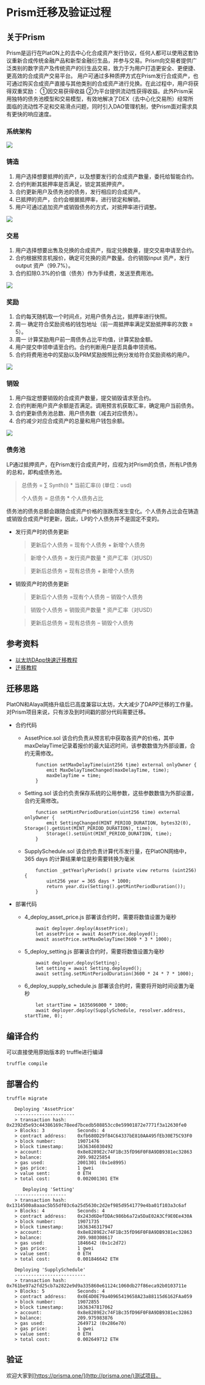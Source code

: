 # Prism迁移及验证过程

## 关于Prism
Prism是运行在PlatON上的去中心化合成资产发行协议，任何人都可以使用这套协议重新合成传统金融产品和新型金融衍生品，并参与交易。Prism向交易者提供广泛类别的数字资产及传统资产的衍生品交易，致力于为用户打造更安全、更便捷、更高效的合成资产交易平台。 用户可通过多种质押方式在Prism发行合成资产，也可通过购买合成资产直接与其他类别的合成资产进行兑换。在此过程中，用户将获得双重奖励： ①因交易获得收益 ②为平台提供流动性获得收益。此外Prism采用独特的债务池模型和交易模型，有效地解决了DEX（去中心化交易所）经常所面临的流动性不足和交易滑点问题，同时引入DAO管理机制，使Prism面对需求具有更快的响应速度。

### 系统架构

![](1.png)

### 铸造

1. 用户选择想要抵押的资产，以及想要发行的合成资产数量，委托给智能合约。
2. 合约判断其抵押率是否满足，锁定其抵押资产。
3. 合约更新用户及债务池的债务，发行相应的合成资产。
4. 已抵押的资产，合约会根据抵押率，进行锁定和解锁。
5. 用户可通过追加资产或销毁债务的方式，对抵押率进行调整。

![](2.png)

### 交易

1. 用户选择想要出售及兑换的合成资产，指定兑换数量，提交交易申请至合约。
2. 合约根据预言机报价，确定可兑换的资产数量。合约销毁input 资产，发行output 资产（99.7%）。
3. 合约扣除0.3%的价值（债务）作为手续费，发送至费用池。

![](3.png)

### 奖励

1. 合约每天随机取一个时间点，对用户债务占比，抵押率进行快照。
2. 周一 确定符合奖励资格的钱包地址（前一周抵押率满足奖励抵押率的次数 ≥ 5）。
3. 周一 计算奖励用户前一周债务占比平均值，计算奖励金额。
4. 用户提交申领申请至合约。合约判断用户是否具备申领资格。
5. 合约将费用池中的奖励以及PRM奖励按照比例分发给符合奖励资格的用户。

![](4.png)

### 销毁

1. 用户指定想要销毁的合成资产数量，提交销毁请求至合约。
2. 合约判断用户资产余额是否满足。调用预言机获取汇率，确定用户当前债务。
3. 合约更新债务池总数、用户债务数（减去对应债务）。
4. 合约减少对应合成资产的总量和用户钱包余额。

![](5.png)

### 债务池

LP通过抵押资产，在Prism发行合成资产时，应视为对Prism的负债，所有LP债务的总和，即构成债务池。
> 总债务 = ∑ Synth(i) * 当前汇率(i)        (单位：usd)
> 
> 个人债务 = 总债务 * 个人债务占比

债务池的债务总额会跟随合成资产价格的涨跌而发生变化。个人债务占比会在铸造或销毁合成资产时更新，因此，LP的个人债务并不是固定不变的。

- 发行资产时的债务更新

	> 更新后个人债务 = 现有个人债务 + 新增个人债务

	> 新增个人债务 = 发行资产数量 * 资产汇率（对USD）

	> 更新后总债务 = 现有总债务 + 新增个人债务

- 销毁资产时的债务更新

	> 更新后个人债务 =现有个人债务 – 销毁个人债务
	
	> 销毁个人债务 = 销毁资产数量 * 资产汇率（对USD）
	
	> 更新后总债务 = 现有总债务 – 销毁个人债务


## 参考资料

- [以太坊DApp快速迁移教程](https://alaya.network/alaya-devdocs/zh-CN/DApp_migrate/)
- [迁移教程](https://devdocs.platon.network/docs/zh-CN/Solidity_Contract_Migrate/)

## 迁移思路
PlatON和Alaya网络升级后已高度兼容以太坊，大大减少了DAPP迁移的工作量。对Prism项目来说，只有涉及到时间戳的部分代码需要迁移。

- 合约代码
	-  AssetPrice.sol 该合约负责从预言机中获取各资产的价格，其中maxDelayTime记录着报价的最大延迟时间，该参数数值为外部设置，合约无需修改。

		```plain
		    function setMaxDelayTime(uint256 time) external onlyOwner {
		        emit MaxDelayTimeChanged(maxDelayTime, time);
		        maxDelayTime = time;
		    }
		```

	-  Setting.sol 该合约负责保存系统的公用参数，这些参数数值为外部设置，合约无需修改。

		```plain
		    function setMintPeriodDuration(uint256 time) external onlyOwner {
		        emit SettingChanged(MINT_PERIOD_DURATION, bytes32(0), Storage().getUint(MINT_PERIOD_DURATION), time);
		        Storage().setUint(MINT_PERIOD_DURATION, time);
		    }
		```

	-  SupplySchedule.sol 该合约负责计算代币发行量，在PlatON网络中，365 days 的计算结果单位是秒需要转换为毫米
		
		```plain
		    function _getYearlyPeriods() private view returns (uint256) {
		        uint256 year = 365 days * 1000;
		        return year.div(Setting().getMintPeriodDuration());
		    }
		```

- 部署代码
	-  4_deploy_asset_price.js 部署该合约时，需要将数值设置为毫秒

		```plain
		    await deployer.deploy(AssetPrice);
		    let assetPrice = await AssetPrice.deployed();
		    await assetPrice.setMaxDelayTime(3600 * 3 * 1000);
		```

	-  5_deploy_setting.js 部署该合约时，需要将数值设置为毫秒

		```plain
			await deployer.deploy(Setting);
			let setting = await Setting.deployed();
			await setting.setMintPeriodDuration(3600 * 24 * 7 * 1000);
		```

	-  6_deploy_supply_schedule.js 部署该合约时，需要将开始时间设置为毫秒

		```plain
			let startTime = 1635696000 * 1000;
			await deployer.deploy(SupplySchedule, resolver.address, startTime, 0);
		```

## 编译合约

可以直接使用原始版本的 truffle进行编译

```plain
truffle compile
```

## 部署合约

```plain
truffle migrate
```

```plain
   Deploying 'AssetPrice'
   ----------------------
   > transaction hash:    0x2392d5e93c44386169c78eed7bcedb508853cc0e59901872e7771f3a12630fe0
   > Blocks: 3            Seconds: 4
   > contract address:    0xfb680D29f84C64337bE810AA495fEb30E75C93F0
   > block number:        19071476
   > block timestamp:     1636346030492
   > account:             0x8e8289E2c74F1Bc35fD96F0F8A9DB9381ec32863
   > balance:             209.98225854
   > gas used:            2001301 (0x1e8995)
   > gas price:           1 gwei
   > value sent:          0 ETH
   > total cost:          0.002001301 ETH

      Deploying 'Setting'
   -------------------
   > transaction hash:    0x1314500a8aaac5b55df03c6a25d5630c2d2ef985d9541779e4ba01f103a3c6af
   > Blocks: 4            Seconds: 4
   > contract address:    0x243d6DefDDAc986b6a72a5DaE02A3Cf9E0Ee430A
   > block number:        19071735
   > block timestamp:     1636346317947
   > account:             0x8e8289E2c74F1Bc35fD96F0F8A9DB9381ec32863
   > balance:             209.980308617
   > gas used:            1846642 (0x1c2d72)
   > gas price:           1 gwei
   > value sent:          0 ETH
   > total cost:          0.001846642 ETH

   Deploying 'SupplySchedule'
   --------------------------
   > transaction hash:    0x761be97a2fd25cb7a2822e9d9a335860e61124c1060db27f86eca92b0103711e
   > Blocks: 5            Seconds: 4
   > contract address:    0x0E4D0E79a40965419658A23a88115d6162FAa059
   > block number:        19072855
   > block timestamp:     1636347817062
   > account:             0x8e8289E2c74F1Bc35fD96F0F8A9DB9381ec32863
   > balance:             209.975983876
   > gas used:            2649712 (0x286e70)
   > gas price:           1 gwei
   > value sent:          0 ETH
   > total cost:          0.002649712 ETH

```

## 验证

欢迎大家到[https://prisma.one/](http://prisma.one/)测试项目。
